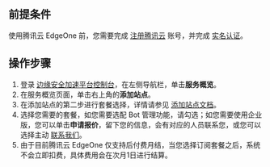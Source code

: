 ## 前提条件
使用腾讯云 EdgeOne 前，您需要完成 [注册腾讯云](https://cloud.tencent.com/document/product/378/17985) 账号，并完成 [实名认证](https://cloud.tencent.com/document/product/378/3629)。

## 操作步骤
1. 登录 [边缘安全加速平台控制台](https://console.cloud.tencent.com/edgeone)，在左侧导航栏，单击**服务概览**。
2. 在服务概览页面，单击右上角的**添加站点**。
3. 在添加站点的第二步进行套餐选择，详情请参见 [添加站点文档](https://cloud.tencent.com/document/product/1552/70788)。
4. 选择您需要的套餐，如您需要选配 Bot 管理功能，请勾选；如您需要使用企业版，您可以单击**申请报价**，留下您的信息，会有对应的人员联系您，或您可以选择主动 [联系我们](https://cloud.tencent.com/online-service?from=connect-us)。
5. 由于目前腾讯云 EdgeOne 仅支持后付费月结，当您选择订阅套餐之后，系统不会立即扣费，具体费用会在次月1日进行结算。
